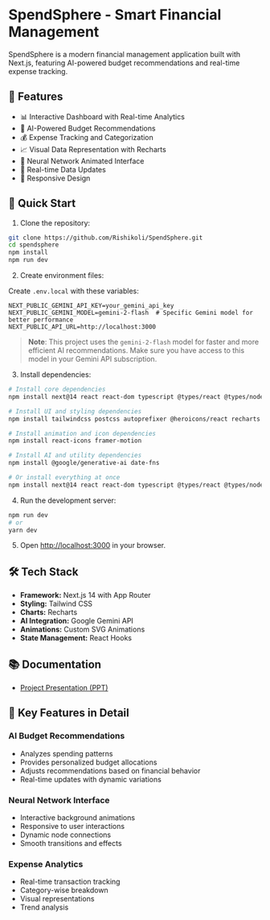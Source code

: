 # SpendSphere - Smart Financial Management

SpendSphere is a modern financial management application built with Next.js, featuring AI-powered budget recommendations and real-time expense tracking.

## 🌟 Features

- 📊 Interactive Dashboard with Real-time Analytics
- 🤖 AI-Powered Budget Recommendations
- 💰 Expense Tracking and Categorization
- 📈 Visual Data Representation with Recharts
- 🧠 Neural Network Animated Interface
- 🔄 Real-time Data Updates
- 📱 Responsive Design

## 🚀 Quick Start

1. Clone the repository:
```bash
git clone https://github.com/Rishikoli/SpendSphere.git
cd spendsphere
npm install
npm run dev
```

2. Create environment files:

Create `.env.local` with these variables:
```env
NEXT_PUBLIC_GEMINI_API_KEY=your_gemini_api_key
NEXT_PUBLIC_GEMINI_MODEL=gemini-2-flash  # Specific Gemini model for better performance
NEXT_PUBLIC_API_URL=http://localhost:3000
```

> **Note**: This project uses the `gemini-2-flash` model for faster and more efficient AI recommendations. Make sure you have access to this model in your Gemini API subscription.


3. Install dependencies:
```bash
# Install core dependencies
npm install next@14 react react-dom typescript @types/react @types/node

# Install UI and styling dependencies
npm install tailwindcss postcss autoprefixer @heroicons/react recharts

# Install animation and icon dependencies
npm install react-icons framer-motion

# Install AI and utility dependencies
npm install @google/generative-ai date-fns

# Or install everything at once
npm install next@14 react react-dom typescript @types/react @types/node tailwindcss postcss autoprefixer @heroicons/react recharts react-icons framer-motion @google/generative-ai date-fns
```

4. Run the development server:
```bash
npm run dev
# or
yarn dev
```

5. Open [http://localhost:3000](http://localhost:3000) in your browser.

## 🛠️ Tech Stack

- **Framework:** Next.js 14 with App Router
- **Styling:** Tailwind CSS
- **Charts:** Recharts
- **AI Integration:** Google Gemini API
- **Animations:** Custom SVG Animations
- **State Management:** React Hooks


## 📚 Documentation

- [Project Presentation (PPT)](./ppt/SpendSphere.pptx)


## 🎯 Key Features in Detail

### AI Budget Recommendations
- Analyzes spending patterns
- Provides personalized budget allocations
- Adjusts recommendations based on financial behavior
- Real-time updates with dynamic variations

### Neural Network Interface
- Interactive background animations
- Responsive to user interactions
- Dynamic node connections
- Smooth transitions and effects

### Expense Analytics
- Real-time transaction tracking
- Category-wise breakdown
- Visual representations
- Trend analysis
